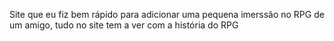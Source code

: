 Site que eu fiz bem rápido para adicionar uma pequena imerssão no RPG de um amigo, tudo no site tem a ver com a história do RPG
